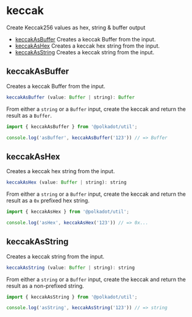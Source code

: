 # keccak

Create Keccak256 values as hex, string & buffer output 

- [keccakAsBuffer](#keccakasbuffer) Creates a keccak Buffer from the input.
- [keccakAsHex](#keccakashex) Creates a keccak hex string from the input.
- [keccakAsString](#keccakasstring) Creates a keccak string from the input.

## keccakAsBuffer

Creates a keccak Buffer from the input.

```js
keccakAsBuffer (value: Buffer | string): Buffer
```


From either a `string` or a `Buffer` input, create the keccak and return the result as a `Buffer`.

```js
import { keccakAsBuffer } from '@polkadot/util';

console.log('asBuffer', keccakAsBuffer('123')) // => Buffer
```

## keccakAsHex

Creates a keccak hex string from the input.

```js
keccakAsHex (value: Buffer | string): string
```


From either a `string` or a `Buffer` input, create the keccak and return the result as a `0x` prefixed hex string.

```js
import { keccakAsHex } from '@polkadot/util';

console.log('asHex', keccakAsHex('123')) // => 0x...
```

## keccakAsString

Creates a keccak string from the input.

```js
keccakAsString (value: Buffer | string): string
```


From either a `string` or a `Buffer` input, create the keccak and return the result as a non-prefixed string.

```js
import { keccakAsString } from '@polkadot/util';

console.log('asString', keccakAsString('123')) // => string
```